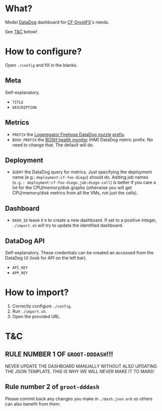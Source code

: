 # What?

Model [DataDog](https://www.datadoghq.com/) dashboard for [CF
GrootFS](https://github.com/cloudfoundry/grootfs-release)'s needs.

See [T&C](#tc) below!

# How to configure?

Open `./config` and fill in the blanks.

## Meta

Self-explanatory.

* `TITLE`
* `DESCRIPTION`

## Metrics

* `PREFIX` the [Loggregator Firehose DataDog
  nozzle](https://github.com/cloudfoundry-incubator/datadog-firehose-nozzle-release)
  [prefix](https://github.com/cloudfoundry-incubator/datadog-firehose-nozzle-release/blob/master/jobs/datadog-firehose-nozzle/spec#L26).
* `BOSH_PREFIX` the [BOSH health monitor](https://bosh.io/docs/hm-config.html)
  (HM) DataDog metric prefix. No need to change that. The default will do.

## Deployment

* `QUERY` the DataDog query for metrics. Just specifying the deployment name
  (e.g.: `deployment:cf-foo-diego`) should do. Adding job names (`e.g.:
  deployment:cf-foo-diego,job:diego-cell`) is better if you care a lot for the
  CPU/memory/disk graphs (otherwise you will get CPU/memory/disk metrics from
  all the VMs, not just the cells).

## Dashboard

* `DASH_ID` leave it `0` to create a new dashboard. If set to a positive
  integer, `./import.sh` will try to update the identified dashboard.


## DataDog API

Self-explanatory. These credentials can be created an accessed from the DataDog
UI (look for API on the left bar).

* `API_KEY`
* `APP_KEY`

# How to import?

1. Correctly configure `./config`.
1. Run `./import.sh`.
1. Open the provided URL.

# T&C

## RULE NUMBER 1 OF `GROOT-DDDASH`!!!

NEVER UPDATE THE DASHBOARD MANUALLY WITHOUT ALSO UPDATING THE JSON TEMPLATE.
THIS IS WHY WE WILL NEVER MAKE IT TO MARS!

## Rule number 2 of `groot-dddash`

Please commit back any changes you make in `./dash.json.erb` so others can also
benefit from them.

